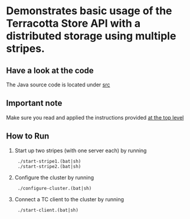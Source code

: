 Demonstrates basic usage of the Terracotta Store API with a distributed storage using multiple stripes.
===========================================================================================

Have a look at the code
-----------------------
The Java source code is located under [src](src/)

Important note
--------------
Make sure you read and applied the instructions provided [at the top level](../../../)

How to Run
----------
1. Start up two stripes (with one server each) by running 

        ./start-stripe1.(bat|sh)
        ./start-stripe2.(bat|sh)
        
2. Configure the cluster by running 

        ./configure-cluster.(bat|sh)
        
3. Connect a TC client to the cluster by running 
        
        ./start-client.(bat|sh)
